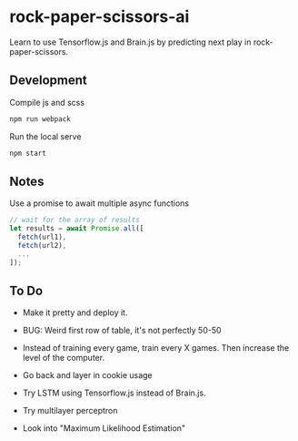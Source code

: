 # rock-paper-scissors-ai

Learn to use Tensorflow.js and Brain.js by predicting next play in rock-paper-scissors.

## Development

Compile js and scss

```sh
npm run webpack
```

Run the local serve

```sh
npm start
```

## Notes

Use a promise to await multiple async functions

```js
// wait for the array of results
let results = await Promise.all([
  fetch(url1),
  fetch(url2),
  ...
]);
```

## To Do

- Make it pretty and deploy it.

- BUG: Weird first row of table, it's not perfectly 50-50
- Instead of training every game, train every X games. Then increase the level of the computer.
- Go back and layer in cookie usage

- Try LSTM using Tensorflow.js instead of Brain.js.
- Try multilayer perceptron
- Look into "Maximum Likelihood Estimation"
